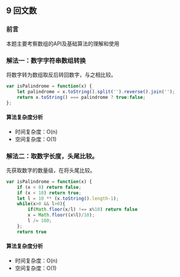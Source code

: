 ## 9 回文数

### 前言
本题主要考察数组的API及基础算法的理解和使用


### 解法一：数字字符串数组转换
将数字转为数组取反后转回数字，与之相比较。

```js
var isPalindrome = function(x) {
    let palindrome = x.toString().split('').reverse().join('');
    return x.toString() === palindrome ? true:false;
};
```
#### 算法复杂度分析
- 时间复杂度：O(n)
- 空间复杂度：O(1) 

### 解法二：取数字长度，头尾比较。
先获取数字的数量级，在将头尾比较。

```js
var isPalindrome = function(x) {
    if (x < 0) return false;
    if (x < 10) return true;
    let l = 10 ** (x.toString().length-1);
    while(x>0 && l>0){
        if(Math.floor(x/l) !== x%10) return false
        x = Math.floor((x%l)/10);
        l /= 100;
    };
    return true
```
#### 算法复杂度分析
- 时间复杂度：O(n)
- 空间复杂度：O(1) 
&nbsp;
    